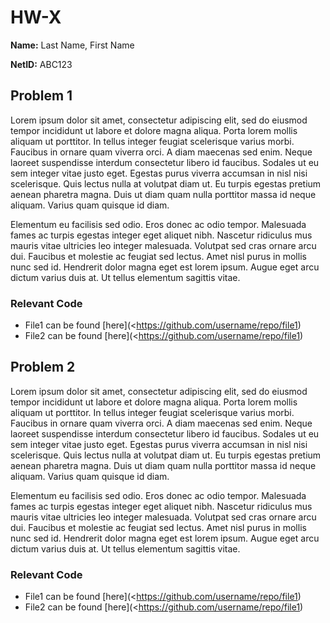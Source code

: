 # HW-X

**Name:** Last Name, First Name

**NetID:** ABC123

## Problem 1

Lorem ipsum dolor sit amet, consectetur adipiscing elit, sed do eiusmod tempor incididunt ut labore et dolore magna aliqua. Porta lorem mollis aliquam ut porttitor. In tellus integer feugiat scelerisque varius morbi. Faucibus in ornare quam viverra orci. A diam maecenas sed enim. Neque laoreet suspendisse interdum consectetur libero id faucibus. Sodales ut eu sem integer vitae justo eget. Egestas purus viverra accumsan in nisl nisi scelerisque. Quis lectus nulla at volutpat diam ut. Eu turpis egestas pretium aenean pharetra magna. Duis ut diam quam nulla porttitor massa id neque aliquam. Varius quam quisque id diam.

Elementum eu facilisis sed odio. Eros donec ac odio tempor. Malesuada fames ac turpis egestas integer eget aliquet nibh. Nascetur ridiculus mus mauris vitae ultricies leo integer malesuada. Volutpat sed cras ornare arcu dui. Faucibus et molestie ac feugiat sed lectus. Amet nisl purus in mollis nunc sed id. Hendrerit dolor magna eget est lorem ipsum. Augue eget arcu dictum varius duis at. Ut tellus elementum sagittis vitae.

### Relevant Code

- File1 can be found [here](<https://github.com/username/repo/file1)
- File2 can be found [here](<https://github.com/username/repo/file1)

## Problem 2 

Lorem ipsum dolor sit amet, consectetur adipiscing elit, sed do eiusmod tempor incididunt ut labore et dolore magna aliqua. Porta lorem mollis aliquam ut porttitor. In tellus integer feugiat scelerisque varius morbi. Faucibus in ornare quam viverra orci. A diam maecenas sed enim. Neque laoreet suspendisse interdum consectetur libero id faucibus. Sodales ut eu sem integer vitae justo eget. Egestas purus viverra accumsan in nisl nisi scelerisque. Quis lectus nulla at volutpat diam ut. Eu turpis egestas pretium aenean pharetra magna. Duis ut diam quam nulla porttitor massa id neque aliquam. Varius quam quisque id diam.

Elementum eu facilisis sed odio. Eros donec ac odio tempor. Malesuada fames ac turpis egestas integer eget aliquet nibh. Nascetur ridiculus mus mauris vitae ultricies leo integer malesuada. Volutpat sed cras ornare arcu dui. Faucibus et molestie ac feugiat sed lectus. Amet nisl purus in mollis nunc sed id. Hendrerit dolor magna eget est lorem ipsum. Augue eget arcu dictum varius duis at. Ut tellus elementum sagittis vitae.

### Relevant Code

- File1 can be found [here](<https://github.com/username/repo/file1)
- File2 can be found [here](<https://github.com/username/repo/file1)